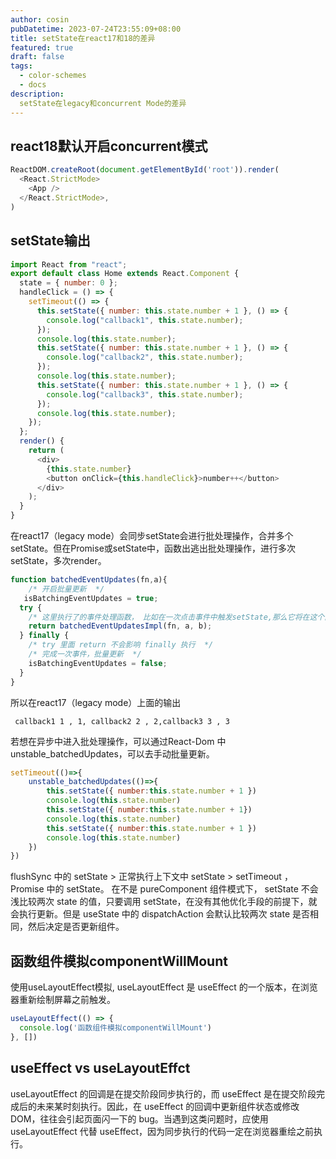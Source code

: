 ```yaml
---
author: cosin
pubDatetime: 2023-07-24T23:55:09+08:00 
title: setState在react17和18的差异
featured: true
draft: false
tags:
  - color-schemes
  - docs
description:
  setState在legacy和concurrent Mode的差异
---
```

## react18默认开启concurrent模式
```js
ReactDOM.createRoot(document.getElementById('root')).render(
  <React.StrictMode>
    <App />
  </React.StrictMode>,
)
```
## setState输出
```js
import React from "react";
export default class Home extends React.Component {
  state = { number: 0 };
  handleClick = () => {
    setTimeout(() => {
      this.setState({ number: this.state.number + 1 }, () => {
        console.log("callback1", this.state.number);
      });
      console.log(this.state.number);
      this.setState({ number: this.state.number + 1 }, () => {
        console.log("callback2", this.state.number);
      });
      console.log(this.state.number);
      this.setState({ number: this.state.number + 1 }, () => {
        console.log("callback3", this.state.number);
      });
      console.log(this.state.number);
    });
  };
  render() {
    return (
      <div>
        {this.state.number}
        <button onClick={this.handleClick}>number++</button>
      </div>
    );
  }
}

```
在react17（legacy mode）会同步setState会进行批处理操作，合并多个setState。但在Promise或setState中，函数出逃出批处理操作，进行多次setState，多次render。
```js
function batchedEventUpdates(fn,a){
    /* 开启批量更新  */
   isBatchingEventUpdates = true;
  try {
    /* 这里执行了的事件处理函数， 比如在一次点击事件中触发setState,那么它将在这个函数内执行 */
    return batchedEventUpdatesImpl(fn, a, b);
  } finally {
    /* try 里面 return 不会影响 finally 执行  */
    /* 完成一次事件，批量更新  */
    isBatchingEventUpdates = false;
  }
}
```
所以在react17（legacy mode）上面的输出
```shell
 callback1 1 , 1, callback2 2 , 2,callback3 3 , 3
```
若想在异步中进入批处理操作，可以通过React-Dom 中 unstable_batchedUpdates，可以去手动批量更新。
```js
setTimeout(()=>{
    unstable_batchedUpdates(()=>{
        this.setState({ number:this.state.number + 1 })
        console.log(this.state.number)
        this.setState({ number:this.state.number + 1})
        console.log(this.state.number)
        this.setState({ number:this.state.number + 1 })
        console.log(this.state.number) 
    })
})

```
flushSync 中的 setState > 正常执行上下文中 setState > setTimeout ，Promise 中的 setState。
在不是 pureComponent 组件模式下， setState 不会浅比较两次 state 的值，只要调用 setState，在没有其他优化手段的前提下，就会执行更新。但是 useState 中的 dispatchAction 会默认比较两次 state 是否相同，然后决定是否更新组件。

## 函数组件模拟componentWillMount
使用useLayoutEffect模拟, useLayoutEffect 是 useEffect 的一个版本，在浏览器重新绘制屏幕之前触发。
```js
useLayoutEffect(() => {
  console.log('函数组件模拟componentWillMount')
}, [])
```

## useEffect vs useLayoutEffct
useLayoutEffect 的回调是在提交阶段同步执行的，而 useEffect 是在提交阶段完成后的未来某时刻执行。因此，在 useEffect 的回调中更新组件状态或修改 DOM，往往会引起页面闪一下的 bug。当遇到这类问题时，应使用 useLayoutEffect 代替 useEffect，因为同步执行的代码一定在浏览器重绘之前执行。
